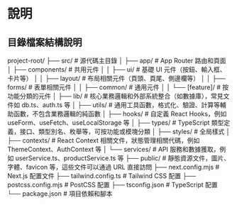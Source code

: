 # 說明

## 目錄檔案結構說明

project-root/
├── src/                  # 源代碼主目錄
│   ├── app/              # App Router 路由和頁面
│   ├── components/       # 共用元件
│   │   ├── ui/           # 基礎 UI 元件（按鈕、輸入框、卡片等）
│   │   ├── layout/       # 布局相關元件（頁頭、頁尾、側邊欄等）
│   │   ├── forms/        # 表單相關元件
│   │   ├── common/       # 通用元件
│   │   └── [feature]/    # 按功能分類的元件
│   ├── lib/              # 核心業務邏輯和外部系統整合（如數據庫），常見文件如 db.ts、auth.ts 等
│   ├── utils/            # 通用工具函數，格式化、驗證、計算等輔助函數，不包含業務邏輯的純函數
│   ├── hooks/            # 自定義 React Hooks，例如 useForm、useFetch、useLocalStorage 等
│   ├── types/            # TypeScript 類型定義，接口、類型別名、枚舉等，可按功能或模塊分類
│   ├── styles/           # 全局樣式
│   ├── contexts/         # React Context 相關文件，狀態管理相關代碼，例如 ThemeContext、AuthContext 等
│   └── services/         # API 服務和數據獲取，例如 userService.ts、productService.ts 等
├── public/               # 靜態資源文件，圖片、字體、favicon 等，這些文件可以通過 URL 直接訪問
├── next.config.mjs       # Next.js 配置文件
├── tailwind.config.ts    # Tailwind CSS 配置
├── postcss.config.mjs    # PostCSS 配置
├── tsconfig.json         # TypeScript 配置
└── package.json          # 項目依賴和腳本
